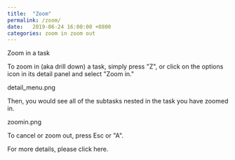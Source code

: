 ```yaml
---
title:  "Zoom"
permalink: /zoom/
date:   2019-06-24 16:00:00 +0800
categories: zoom in zoom out
---
```

Zoom in a task


To zoom in (aka drill down) a task, simply press "Z", or click on the options icon in its detail panel and select "Zoom in."

detail_menu.png

Then, you would see all of the subtasks nested in the task you have zoomed in.

zoomin.png

To cancel or zoom out, press Esc or "A".

For more details, please click here.